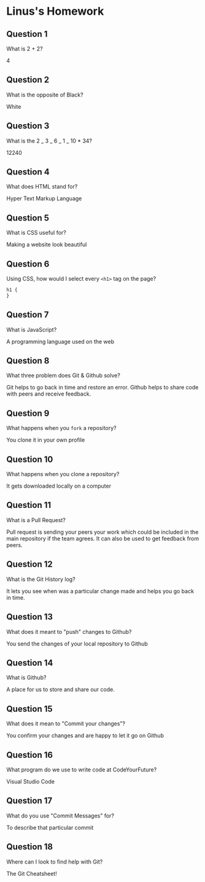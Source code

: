 # Linus's Homework

## Question 1

What is 2 + 2?

4

## Question 2

What is the opposite of Black?

White

## Question 3

What is the 2 _ 3 _ 6 _ 1 _ 10 \* 34?

12240

## Question 4

What does HTML stand for?

Hyper Text Markup Language

## Question 5

What is CSS useful for?

Making a website look beautiful

## Question 6

Using CSS, how would I select every `<h1>` tag on the page?

```css
h1 {
}
```

## Question 7

What is JavaScript?

A programming language used on the web

## Question 8

What three problem does Git & Github solve?

Git helps to go back in time and restore an error.
Github helps to share code with peers and receive feedback.

## Question 9

What happens when you `fork` a repository?

You clone it in your own profile

## Question 10

What happens when you clone a repository?

It gets downloaded locally on a computer

## Question 11

What is a Pull Request?

Pull request is sending your peers your work which could be included in the main repository if the team agrees. It can also be used to get feedback from peers.

## Question 12

What is the Git History log?

It lets you see when was a particular change made and helps you go back in time.

## Question 13

What does it meant to "push" changes to Github?

You send the changes of your local repository to Github

## Question 14

What is Github?

A place for us to store and share our code.

## Question 15

What does it mean to "Commit your changes"?

You confirm your changes and are happy to let it go on Github

## Question 16

What program do we use to write code at CodeYourFuture?

Visual Studio Code

## Question 17

What do you use "Commit Messages" for?

To describe that particular commit

## Question 18

Where can I look to find help with Git?

The Git Cheatsheet!
